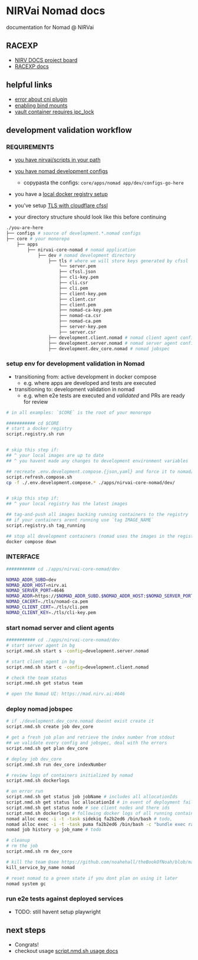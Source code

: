 # NIRVai Nomad docs

documentation for Nomad @ NIRVai

## RACEXP

- [NIRV DOCS project board](https://github.com/orgs/nirv-ai/projects/6/views/1?filterQuery=repo%3A%22nirv-ai%2Fdocs%22)
- [RACEXP docs](https://github.com/noahehall/theBookOfNoah/blob/master/0current/architectural%20thinking/0racexp.md)

## helpful links

- [error about cni plugin](https://discuss.hashicorp.com/t/failed-to-find-plugin-bridge-in-path/3095)
- [enabling bind mounts](https://developer.hashicorp.com/nomad/docs/drivers/docker#enabled-1)
- [vault container requires ipc_lock](https://developer.hashicorp.com/nomad/docs/drivers/docker#allow_caps)

## development validation workflow

### REQUIREMENTS

- [you have nirvai/scripts in your path](../scripts/README.md)
- [you have nomad development configs](../configs/README.md)
  - copypasta the configs: `core/apps/nomad app/dev/configs-go-here`
- you have a [local docker registry setup](../docker/README.md)
- you've setup [TLS with cloudflare cfssl](./tls.md)

- your directory structure should look like this before continuing

```sh
./you-are-here
├── configs # source of development.*.nomad configs
├── core # your monorepo
    ├── apps
        ├── nirvai-core-nomad # nomad application
            ├── dev # nomad development directory
                ├── tls # where we will store keys generated by cfssl
                    └── server.pem
                    ├── cfssl.json
                    ├── cli-key.pem
                    ├── cli.csr
                    ├── cli.pem
                    ├── client-key.pem
                    ├── client.csr
                    ├── client.pem
                    ├── nomad-ca-key.pem
                    ├── nomad-ca.csr
                    ├── nomad-ca.pem
                    ├── server-key.pem
                    ├── server.csr
                ├── development.client.nomad # nomad client agent config
                ├── development.server.nomad # nomad server agent config
                ├── development.dev_core.nomad # nomad jobspec

```

### setup env for development validation in Nomad

- transitioning from: active development in docker compose
  - e.g. where apps are developed and tests are executed
- transitioning to: development validation in nomad
  - e.g. when e2e tests are executed and _validated_ and PRs are ready for review

```sh
# in all examples: `$CORE` is the root of your monorepo

########### cd $CORE
# start a docker registry
script.registry.sh run


# skip this step if:
## ^ your local images are up to date
## ^ you havent made any changes to development environment variables

## recreate .env.development.compose.{json,yaml} and force it to nomad/dev
script.refresh.compose.sh
cp -f ./.env.development.compose.* ./apps/nirvai-core-nomad/dev/


# skip this step if:
## ^ your local registry has the latest images

## tag-and-push all images backing running containers to the registry
## if your containers arent running use `tag IMAGE_NAME`
script.registry.sh tag_running

## stop all development containers (nomad uses the images in the registry)
docker compose down

```

### INTERFACE

```sh
########### cd ./apps/nirvai-core-nomad/dev

NOMAD_ADDR_SUBD=dev
NOMAD_ADDR_HOST=nirv.ai
NOMAD_SERVER_PORT=4646
NOMAD_ADDR=https://$NOMAD_ADDR_SUBD.$NOMAD_ADDR_HOST:$NOMAD_SERVER_PORT
NOMAD_CACERT=./tls/nomad-ca.pem
NOMAD_CLIENT_CERT=./tls/cli.pem
NOMAD_CLIENT_KEY=./tls/cli-key.pem

```

### start nomad server and client agents

```sh
########### cd ./apps/nirvai-core-nomad/dev
# start server agent in bg
script.nmd.sh start s -config=development.server.nomad

# start client agent in bg
script.nmd.sh start c -config=development.client.nomad

# check the team status
script.nmd.sh get status team

# open the Nomad UI: https://mad.nirv.ai:4646
```

### deploy nomad jobspec

```sh
# if ./development.dev_core.nomad doesnt exist create it
script.nmd.sh create job dev_core

# get a fresh job plan and retrieve the index number from stdout
## we validate every config and jobspec, deal with the errors
script.nmd.sh get plan dev_core

# deploy job dev_core
script.nmd.sh run dev_core indexNumber

# review logs of containers initialized by nomad
script.nmd.sh dockerlogs

# on error run
script.nmd.sh get status job jobName # includes all allocationIds
script.nmd.sh get status loc allocationId # in event of deployment failure
script.nmd.sh get status node # see client nodes and there ids
script.nmd.sh dockerlogs # following docker logs of all running containers
nomad alloc exec -i -t -task sidekiq fa2b2ed6 /bin/bash # todo,
nomad alloc exec -i -t -task puma fa2b2ed6 /bin/bash -c "bundle exec rails c" #todo
nomad job history -p job_name # todo

# cleanup
# rm the job
script.nmd.sh rm dev_core

# kill the team @see https://github.com/noahehall/theBookOfNoah/blob/master/linux/bash_cli_fns/000util.sh
kill_service_by_name nomad

# reset nomad to a green state if you dont plan on using it later
nomad system gc
```

### run e2e tests against deployed services

- TODO: still havent setup playwright

## next steps

- Congrats!
- checkout usage [script.nmd.sh usage docs](./usage.md)
